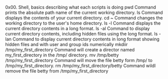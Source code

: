0x00. Shell, basics describing what each scripts is doing
pwd Command prints the absolute path name of the current working directory.
ls Command displays the contents of your current directory.
cd ~ Command changes the working directory to the user's home directory.
ls -l  Command displays the current directory contents in a long format.
ls -al  Command to display current directory contents, including hidden files using the long format.
ls -lan Command to display current directory contents in long format showing hidden files and with user and group ids numerically
mkdiir /tmp/my_first_directory  Command will create a director named my_first_directory in the /tmp/ directory.
mv /tmp/betty /tmp/my_first_directory Command will move the file betty form /tmp/ to /tmp/my_first_directory.
rm /tmp/my_first_directory/betty Command wildl remove the file betty from  /tmp/my_first_directory
